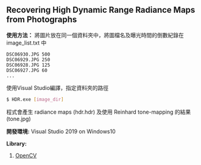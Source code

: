 ## Recovering High Dynamic Range Radiance Maps from Photographs

**使用方法：**
將圖片放在同一個資料夾中，將圖檔名及曝光時間的倒數紀錄在 image_list.txt 中

```
DSC06930.JPG 500
DSC06929.JPG 250
DSC06928.JPG 125
DSC06927.JPG 60
...
```

使用Visual Studio編譯，指定資料夾的路徑

```bash
$ HDR.exe [image_dir]
```

程式會產生 radiance maps (hdr.hdr) 及使用 Reinhard tone-mapping 的結果 (tone.jpg)

**開發環境:**
Visual Studio 2019 on Windows10

**Library:**

1. [OpenCV](https://opencv.org)